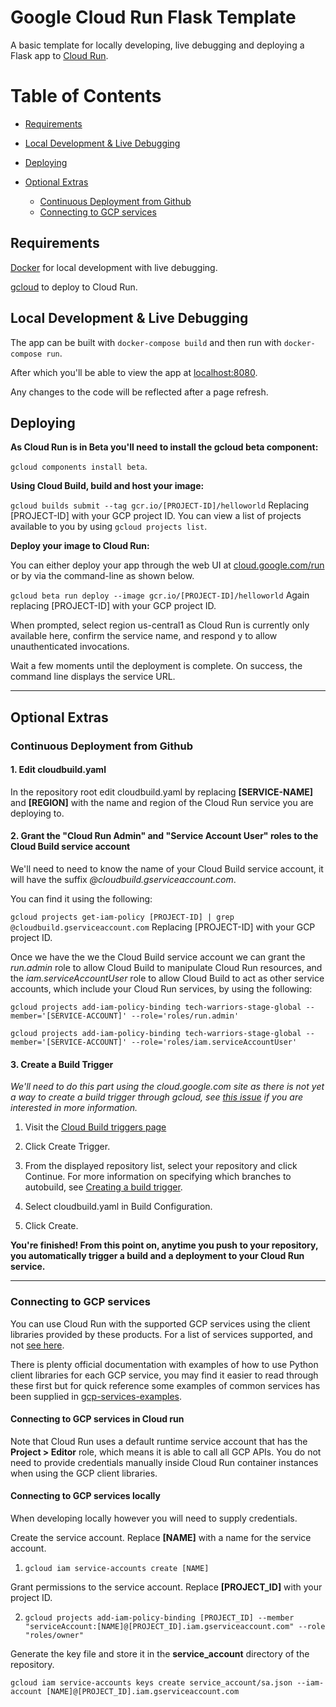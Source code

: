 # Google Cloud Run Flask Template

A basic template for locally developing, live debugging and deploying a Flask app to [Cloud Run](https://cloud.google.com/run/).

Table of Contents
=================

   * [Requirements](#requirements)
   * [Local Development &amp; Live Debugging](#local-development--live-debugging)
   * [Deploying](#deploying)

   * [Optional Extras](#optional-extras)
       * [Continuous Deployment from Github](#continuous-deployment-from-github)
       * [Connecting to GCP services](#connecting-to-gcp-services)


## Requirements

[Docker](https://docs.docker.com/install/) for local development with live debugging.

[gcloud](https://cloud.google.com/sdk/install) to deploy to Cloud Run.

## Local Development & Live Debugging

The app can be built with `docker-compose build` and then run with `docker-compose run`.

After which you'll be able to view the app at [localhost:8080](http://localhost:8080/).

Any changes to the code will be reflected after a page refresh.

## Deploying

**As Cloud Run is in Beta you'll need to install the gcloud beta component:**

`gcloud components install beta`.

**Using Cloud Build, build and host your image:**

`gcloud builds submit --tag gcr.io/[PROJECT-ID]/helloworld`
Replacing [PROJECT-ID] with your GCP project ID. You can view a list of projects available to you by using `gcloud projects list`.

**Deploy your image to Cloud Run:**

You can either deploy your app through the web UI at [cloud.google.com/run](https://cloud.google.com/run) or by via the command-line as shown below.

`gcloud beta run deploy --image gcr.io/[PROJECT-ID]/helloworld`
Again replacing [PROJECT-ID] with your GCP project ID.

When prompted, select region us-central1 as Cloud Run is currently only available here, confirm the service name, and respond y to allow unauthenticated invocations.

Wait a few moments until the deployment is complete. On success, the command line displays the service URL.

---

## Optional Extras

### Continuous Deployment from Github

#### 1. Edit cloudbuild.yaml

In the repository root edit cloudbuild.yaml by replacing **[SERVICE-NAME]** and **[REGION]** with the name and region of the Cloud Run service you are deploying to.

#### 2. Grant the "Cloud Run Admin" and "Service Account User" roles to the Cloud Build service account

We'll need to need to know the name of your Cloud Build service account, it will have the suffix *@cloudbuild.gserviceaccount.com*.

You can find it using the following:

`gcloud projects get-iam-policy [PROJECT-ID] | grep @cloudbuild.gserviceaccount.com`
Replacing [PROJECT-ID] with your GCP project ID.

Once we have the we the Cloud Build service account we can grant the *run.admin* role to allow Cloud Build to manipulate Cloud Run resources, and the *iam.serviceAccountUser* role to allow Cloud Build to act as other service accounts, which include your Cloud Run services, by using the following:

 `gcloud projects add-iam-policy-binding tech-warriors-stage-global --member='[SERVICE-ACCOUNT]' --role='roles/run.admin'`

 `gcloud projects add-iam-policy-binding tech-warriors-stage-global --member='[SERVICE-ACCOUNT]' --role='roles/iam.serviceAccountUser'`

#### 3. Create a Build Trigger

*We'll need to do this part using the cloud.google.com site as there is not yet a way to create a build trigger through gcloud, see [this issue](https://github.com/GoogleCloudPlatform/cloud-builders/issues/99) if you are interested in more information.*

1. Visit the [Cloud Build triggers page](https://console.cloud.google.com/cloud-build/triggers)

2. Click Create Trigger.

3. From the displayed repository list, select your repository and click Continue. For more information on specifying which branches to autobuild, see [Creating a build trigger](https://cloud.google.com/cloud-build/docs/running-builds/automate-builds#creating_a_build_triggerr).

4. Select cloudbuild.yaml in Build Configuration.

5. Click Create.

**You're finished! From this point on, anytime you push to your repository, you automatically trigger a build and a deployment to your Cloud Run service.**

---

### Connecting to GCP services

You can use Cloud Run with the supported GCP services using the client libraries provided by these products. For a list of services supported, and not [see here](https://cloud.google.com/run/docs/using-gcp-services#services_and_tools_recommended_for_use).

There is plenty official documentation with examples of how to use Python client libraries for each GCP service, you may find it easier to read through these first but for quick reference some examples of common services has been supplied in [gcp-services-examples](gcp-services-examples).

#### Connecting to GCP services in Cloud run

Note that Cloud Run uses a default runtime service account that has the **Project > Editor** role, which means it is able to call all GCP APIs. You do not need to provide credentials manually inside Cloud Run container instances when using the GCP client libraries.

#### Connecting to GCP services locally

When developing locally however you will need to supply credentials.

Create the service account. Replace **[NAME]** with a name for the service account.

1. `gcloud iam service-accounts create [NAME]`

Grant permissions to the service account. Replace **[PROJECT_ID]** with your project ID.

2. `gcloud projects add-iam-policy-binding [PROJECT_ID] --member "serviceAccount:[NAME]@[PROJECT_ID].iam.gserviceaccount.com" --role "roles/owner"`

Generate the key file and store it in the **service_account** directory of the repository.

`gcloud iam service-accounts keys create service_account/sa.json --iam-account [NAME]@[PROJECT_ID].iam.gserviceaccount.com`
